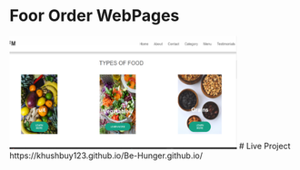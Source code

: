 # Foor Order WebPages
<img src="Screenshot 2023-12-17 014033.png" width="400px" height="200px">
# Live Project
https://khushbuy123.github.io/Be-Hunger.github.io/
